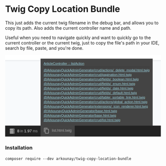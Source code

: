 # Twig Copy Location Bundle

This just adds the current twig filename in the debug bar, and allows you to copy its path. Also adds the current controller name and path.

Useful when you need to navigate quickly and want to quickly go to the current controller or the current twig, just to copy the file's path in your IDE, search by file, paste, and you're done.

![demo-image](https://github.com/arkounay/twig-copy-location-bundle/blob/master/demo.png)

### Installation
`composer require --dev arkounay/twig-copy-location-bundle`